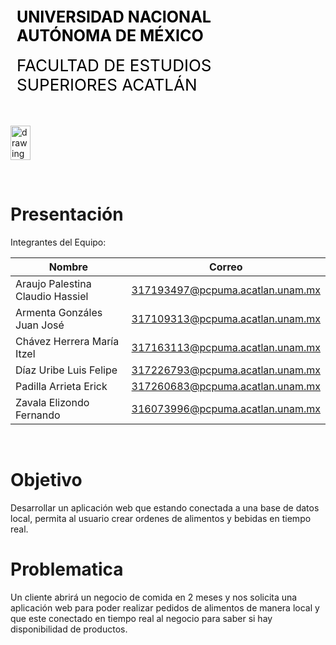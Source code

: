 <div style="display: table;">
    <div style="width: 75%;float: left;margin: auto;padding: 50px 0px 50px 10px; float: left;">
        <span style="color: black;font-size: 25px;font-weight: bold;">UNIVERSIDAD NACIONAL AUTÓNOMA DE MÉXICO</span></br></br>
        <span style="color: black;font-size: 26px;">FACULTAD DE ESTUDIOS SUPERIORES ACATLÁN</span>
    </div>
    <img src="/archivos/index/fesa.png" alt="drawing" width="200" style="width: 25%;"/>
</div>

&nbsp;
# Presentación

Integrantes del Equipo:

| Nombre | Correo |
| --- | --- |
| Araujo Palestina Claudio Hassiel | 317193497@pcpuma.acatlan.unam.mx |
| Armenta Gonzáles Juan José | 317109313@pcpuma.acatlan.unam.mx |
| Chávez Herrera María Itzel | 317163113@pcpuma.acatlan.unam.mx |
| Díaz Uribe Luis Felipe  | 317226793@pcpuma.acatlan.unam.mx | 
| Padilla Arrieta Erick | 317260683@pcpuma.acatlan.unam.mx |
| Zavala Elizondo Fernando | 316073996@pcpuma.acatlan.unam.mx |

&nbsp;
# Objetivo
Desarrollar un aplicación web que estando conectada a una base de datos local, permita al usuario crear ordenes de alimentos y bebidas en tiempo real. 
&nbsp;
# Problematica
Un cliente abrirá un negocio de comida en 2 meses y nos solicita una aplicación web para poder realizar pedidos de alimentos de manera local y que este conectado en tiempo real al negocio para saber si hay disponibilidad de productos.     